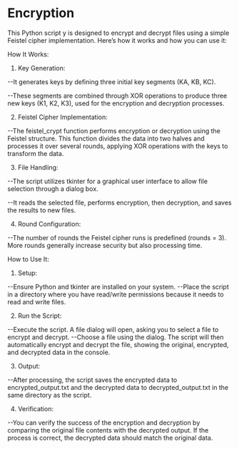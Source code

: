 # Encryption


This Python script y is designed to encrypt and decrypt files using a simple Feistel cipher implementation. Here’s how it works and how you can use it:




How It Works:

1) Key Generation:

  --It generates keys by defining three initial key segments (KA, KB, KC).

  --These segments are combined through XOR operations to produce three new keys (K1, K2, K3), used for the encryption and decryption processes.

2) Feistel Cipher Implementation:

  --The feistel_crypt function performs encryption or decryption using the Feistel structure. This function divides the data into two halves and processes it over several rounds, applying XOR operations with the keys to transform the data.
  
3) File Handling:

  --The script utilizes tkinter for a graphical user interface to allow file selection through a dialog box.
  
  --It reads the selected file, performs encryption, then decryption, and saves the results to new files.
  
4) Round Configuration:

  --The number of rounds the Feistel cipher runs is predefined (rounds = 3). More rounds generally increase security but also processing time.



How to Use It:

1) Setup:

  --Ensure Python and tkinter are installed on your system.
  --Place the script in a directory where you have read/write permissions because it needs to read and write files.
  
2) Run the Script:

  --Execute the script. A file dialog will open, asking you to select a file to encrypt and decrypt.
  --Choose a file using the dialog. The script will then automatically encrypt and decrypt the file, showing the original, encrypted, and decrypted data in the console.
  
3) Output:

  --After processing, the script saves the encrypted data to encrypted_output.txt and the decrypted data to decrypted_output.txt in the same directory as the script.
  
4) Verification:

  --You can verify the success of the encryption and decryption by comparing the original file contents with the decrypted output. If the process is correct, the decrypted data should match the original data.




